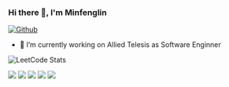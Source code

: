 ### Hi there 👋, I'm Minfenglin

[![Github](https://img.shields.io/github/followers/Minfenglin?label=Follow&style=social)](https://github.com/Minfenglin)

- 🔭 I’m currently working on Allied Telesis as Software Enginner

![LeetCode Stats](https://leetcard.jacoblin.cool/Minfenglin?theme=dark&font=Iceberg&ext=heatmap)

![](https://github-profile-summary-cards.vercel.app/api/cards/profile-details?username=Minfenglin&theme=github_dark)
![](https://github-profile-summary-cards.vercel.app/api/cards/repos-per-language?username=Minfenglin&theme=github_dark)
![](https://github-profile-summary-cards.vercel.app/api/cards/most-commit-language?username=Minfenglin&theme=github_dark)
![](https://github-profile-summary-cards.vercel.app/api/cards/stats?username=Minfenglin&theme=github_dark)
![](https://github-profile-summary-cards.vercel.app/api/cards/productive-time?username=Minfenglin&theme=github_dark)

<!--
**MinFengLin/MinFengLin** is a ✨ _special_ ✨ repository because its `README.md` (this file) appears on your GitHub profile.

Here are some ideas to get you started:

- 🔭 I’m currently working on ...
- 🌱 I’m currently learning ...
- 👯 I’m looking to collaborate on ...
- 🤔 I’m looking for help with ...
- 💬 Ask me about ...
- 📫 How to reach me: ...
- 😄 Pronouns: ...
- ⚡ Fun fact: ...
-->
